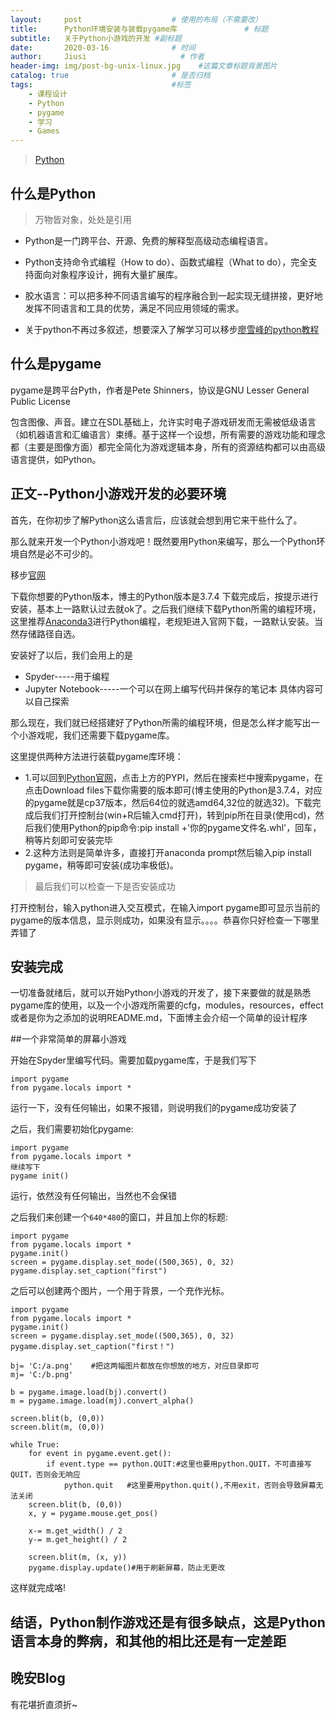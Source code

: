 ```yaml
---
layout:     post                    # 使用的布局（不需要改）
title:      Python环境安装与装载pygame库               # 标题 
subtitle:   关于Python小游戏的开发 #副标题
date:       2020-03-16              # 时间
author:     Jiusi                     # 作者
header-img: img/post-bg-unix-linux.jpg    #这篇文章标题背景图片
catalog: true                       # 是否归档
tags:                               #标签
    - 课程设计
    - Python
    - pygame
    - 学习
    - Games
---
```

>[Python](http://www.python.org)
## 什么是Python

>万物皆对象，处处是引用

- Python是一门跨平台、开源、免费的解释型高级动态编程语言。
- Python支持命令式编程（How to do）、函数式编程（What to do），完全支持面向对象程序设计，拥有大量扩展库。
- 胶水语言：可以把多种不同语言编写的程序融合到一起实现无缝拼接，更好地发挥不同语言和工具的优势，满足不同应用领域的需求。

- 关于python不再过多叙述，想要深入了解学习可以移步[廖雪峰的python教程](https://www.liaoxuefeng.com/wiki/1016959663602400)

## 什么是pygame

pygame是跨平台Pyth，作者是Pete Shinners，协议是GNU Lesser General Public License

包含图像、声音。建立在SDL基础上，允许实时电子游戏研发而无需被低级语言（如机器语言和汇编语言）束缚。基于这样一个设想，所有需要的游戏功能和理念都（主要是图像方面）都完全简化为游戏逻辑本身，所有的资源结构都可以由高级语言提供，如Python。

## 正文--Python小游戏开发的必要环境

首先，在你初步了解Python这么语言后，应该就会想到用它来干些什么了。

那么就来开发一个Python小游戏吧！既然要用Python来编写，那么一个Python环境自然是必不可少的。

移步[官网](http://www.python.org)

下载你想要的Python版本，博主的Python版本是3.7.4
下载完成后，按提示进行安装，基本上一路默认过去就ok了。之后我们继续下载Python所需的编程环境，这里推荐[Anaconda3](https://www.anaconda.com/)进行Python编程，老规矩进入官网下载，一路默认安装。当然存储路径自选。

安装好了以后，我们会用上的是
 - Spyder-----用于编程
 - Jupyter Notebook-----一个可以在网上编写代码并保存的笔记本
具体内容可以自己探索

那么现在，我们就已经搭建好了Python所需的编程环境，但是怎么样才能写出一个小游戏呢，我们还需要下载pygame库。

这里提供两种方法进行装载pygame库环境：
 - 1.可以回到[Python官网](http://www.python.org)，点击上方的PYPI，然后在搜索栏中搜索pygame，在点击Download files下载你需要的版本即可(博主使用的Python是3.7.4，对应的pygame就是cp37版本，然后64位的就选amd64,32位的就选32)。下载完成后我们打开控制台(win+R后输入cmd打开)，转到pip所在目录(使用cd)，然后我们使用Python的pip命令:pip install +'你的pygame文件名.whl'，回车，稍等片刻即可安装完毕
 - 2.这种方法则是简单许多，直接打开anaconda prompt然后输入pip install pygame，稍等即可安装(成功率极低)。

 >最后我们可以检查一下是否安装成功

 打开控制台，输入python进入交互模式，在输入import pygame即可显示当前的pygame的版本信息，显示则成功，如果没有显示。。。。恭喜你只好检查一下哪里弄错了

## 安装完成
一切准备就绪后，就可以开始Python小游戏的开发了，接下来要做的就是熟悉pygame库的使用，以及一个小游戏所需要的cfg，modules，resources，effect或者是你为之添加的说明README.md，下面博主会介绍一个简单的设计程序

##一个非常简单的屏幕小游戏

开始在Spyder里编写代码。需要加载pygame库，于是我们写下
```
import pygame
from pygame.locals import *
```
运行一下，没有任何输出，如果不报错，则说明我们的pygame成功安装了

之后，我们需要初始化pygame:
```
import pygame
from pygame.locals import *
继续写下
pygame init()
```
运行，依然没有任何输出，当然也不会保错

之后我们来创建一个`640*480`的窗口，并且加上你的标题:
```
import pygame
from pygame.locals import *
pygame.init()
screen = pygame.display.set_mode((500,365), 0, 32)
pygame.display.set_caption("first")
```

之后可以创建两个图片，一个用于背景，一个充作光标。
```
import pygame
from pygame.locals import *
pygame.init()
screen = pygame.display.set_mode((500,365), 0, 32)
pygame.display.set_caption("first！")

bj= 'C:/a.png'    #把这两幅图片都放在你想放的地方，对应目录即可
mj= 'C:/b.png'

b = pygame.image.load(bj).convert()
m = pygame.image.load(mj).convert_alpha()

screen.blit(b, (0,0))
screen.blit(m, (0,0))

while True:
    for event in pygame.event.get():
        if event.type == python.QUIT:#这里也要用python.QUIT，不可直接写QUIT，否则会无响应
            python.quit   #这里要用python.quit(),不用exit，否则会导致屏幕无法关闭
    screen.blit(b, (0,0))   
    x, y = pygame.mouse.get_pos()

    x-= m.get_width() / 2
    y-= m.get_height() / 2

    screen.blit(m, (x, y))
    pygame.display.update()#用于刷新屏幕，防止无更改
```

这样就完成咯!

## 结语，Python制作游戏还是有很多缺点，这是Python语言本身的弊病，和其他的相比还是有一定差距

## 晚安Blog
有花堪折直须折~